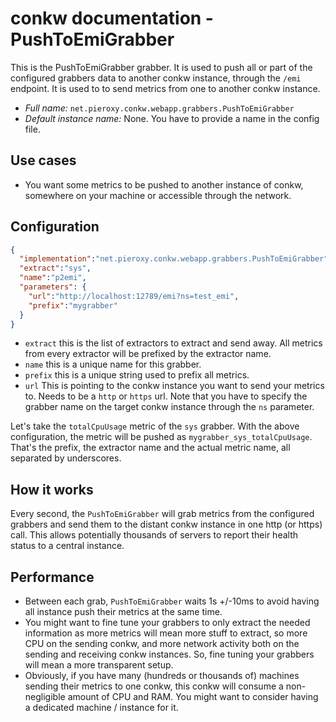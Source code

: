 # conkw documentation - PushToEmiGrabber

This is the PushToEmiGrabber grabber. It is used to push all or part of the configured grabbers data to another conkw instance, through the `/emi` endpoint. It is used to to send metrics from one to another conkw instance.

* *Full name:* `net.pieroxy.conkw.webapp.grabbers.PushToEmiGrabber`
* *Default instance name:* None. You have to provide a name in the config file.

## Use cases

* You want some metrics to be pushed to another instance of conkw, somewhere on your machine or accessible through the network.

## Configuration

```json
{
  "implementation":"net.pieroxy.conkw.webapp.grabbers.PushToEmiGrabber",
  "extract":"sys",
  "name":"p2emi",
  "parameters": {
    "url":"http://localhost:12789/emi?ns=test_emi",
    "prefix":"mygrabber"
  }
}
```

* `extract` this is the list of extractors to extract and send away. All metrics from every extractor will be prefixed by the extractor name.
* `name` this is a unique name for this grabber.
* `prefix` this is a unique string used to prefix all metrics.
* `url` This is pointing to the conkw instance you want to send your metrics to. Needs to be a `http` or `https` url. Note that you have to specify the grabber name on the target conkw instance through the `ns` parameter.

Let's take the `totalCpuUsage` metric of the `sys` grabber. With the above configuration, the metric will be pushed as `mygrabber_sys_totalCpuUsage`. That's the prefix, the extractor name and the actual metric name, all separated by underscores.


## How it works

Every second, the `PushToEmiGrabber` will grab metrics from the configured grabbers and send them to the distant conkw instance in one http (or https) call. This allows potentially thousands of servers to report their health status to a central instance.

## Performance

* Between each grab, `PushToEmiGrabber` waits 1s +/-10ms to avoid having all instance push their metrics at the same time.
* You might want to fine tune your grabbers to only extract the needed information as more metrics will mean more stuff to extract, so more CPU on the sending conkw, and more network activity both on the sending and receiving conkw instances. So, fine tuning your grabbers will mean a more transparent setup.
* Obviously, if you have many (hundreds or thousands of) machines sending their metrics to one conkw, this conkw will consume a non-negligible amount of CPU and RAM. You might want to consider having a dedicated machine / instance for it.